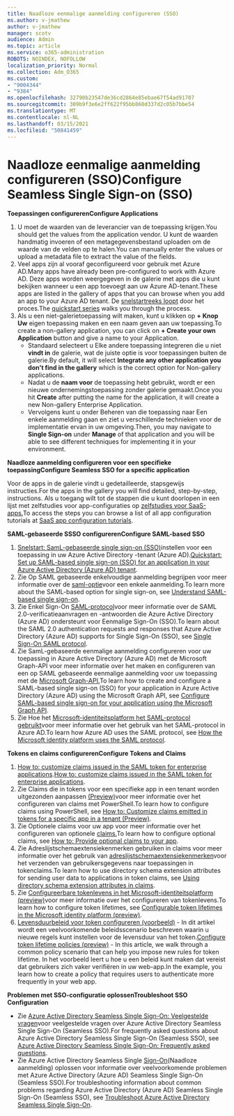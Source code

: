 ```yaml
---
title: Naadloze eenmalige aanmelding configureren (SSO)
ms.author: v-jmathew
author: v-jmathew
manager: scotv
audience: Admin
ms.topic: article
ms.service: o365-administration
ROBOTS: NOINDEX, NOFOLLOW
localization_priority: Normal
ms.collection: Adm_O365
ms.custom:
- "9004344"
- "9384"
ms.openlocfilehash: 32790b23547de36cd2864e85ebae67f54ad91707
ms.sourcegitcommit: 309b9f3e6e2ff622f95bb860d337d2c05b7bbe54
ms.translationtype: MT
ms.contentlocale: nl-NL
ms.lasthandoff: 03/15/2021
ms.locfileid: "50841459"
---
```

# <a name="configure-seamless-single-sign-on-sso"></a><span data-ttu-id="394df-102">Naadloze eenmalige aanmelding configureren (SSO)</span><span class="sxs-lookup"><span data-stu-id="394df-102">Configure Seamless Single Sign-on (SSO)</span></span>

<span data-ttu-id="394df-103">**Toepassingen configureren**</span><span class="sxs-lookup"><span data-stu-id="394df-103">**Configure Applications**</span></span>

1. <span data-ttu-id="394df-104">U moet de waarden van de leverancier van de toepassing krijgen.</span><span class="sxs-lookup"><span data-stu-id="394df-104">You should get the values from the application vendor.</span></span> <span data-ttu-id="394df-105">U kunt de waarden handmatig invoeren of een metagegevensbestand uploaden om de waarde van de velden op te halen.</span><span class="sxs-lookup"><span data-stu-id="394df-105">You can manually enter the values or upload a metadata file to extract the value of the fields.</span></span>
2. <span data-ttu-id="394df-106">Veel apps zijn al vooraf geconfigureerd voor gebruik met Azure AD.</span><span class="sxs-lookup"><span data-stu-id="394df-106">Many apps have already been pre-configured to work with Azure AD.</span></span> <span data-ttu-id="394df-107">Deze apps worden weergegeven in de galerie met apps die u kunt bekijken wanneer u een app toevoegt aan uw Azure AD-tenant.</span><span class="sxs-lookup"><span data-stu-id="394df-107">These apps are listed in the gallery of apps that you can browse when you add an app to your Azure AD tenant.</span></span> <span data-ttu-id="394df-108">De [snelstartreeks loopt](https://docs.microsoft.com/azure/active-directory/manage-apps/add-application-portal-configure) door het proces.</span><span class="sxs-lookup"><span data-stu-id="394df-108">The [quickstart series](https://docs.microsoft.com/azure/active-directory/manage-apps/add-application-portal-configure) walks you through the process.</span></span>
3. <span data-ttu-id="394df-109">Als u een niet-galerietoepassing wilt maken, kunt u klikken op **+ Knop Uw** eigen toepassing maken en een naam geven aan uw toepassing.</span><span class="sxs-lookup"><span data-stu-id="394df-109">To create a non-gallery application, you can click on **+ Create your own Application** button and give a name to your Application.</span></span>
    - <span data-ttu-id="394df-110">Standaard selecteert u Elke andere toepassing integreren die u niet **vindt in** de galerie, wat de juiste optie is voor toepassingen buiten de galerie.</span><span class="sxs-lookup"><span data-stu-id="394df-110">By default, it will select **Integrate any other application you don't find in the gallery** which is the correct option for Non-gallery applications.</span></span>
    - <span data-ttu-id="394df-111">Nadat u de **naam voor** de toepassing hebt gebruikt, wordt er een nieuwe ondernemingstoepassing zonder galerie gemaakt.</span><span class="sxs-lookup"><span data-stu-id="394df-111">Once you hit **Create** after putting the name for the application, it will create a new Non-gallery Enterprise Application.</span></span>
    - <span data-ttu-id="394df-112">Vervolgens kunt u  onder Beheren van  die toepassing naar Een enkele aanmelding gaan en ziet u verschillende technieken voor de implementatie ervan in uw omgeving.</span><span class="sxs-lookup"><span data-stu-id="394df-112">Then, you may navigate to **Single Sign-on** under **Manage** of that application and you will be able to see different techniques for implementing it in your environment.</span></span>

<span data-ttu-id="394df-113">**Naadloze aanmelding configureren voor een specifieke toepassing**</span><span class="sxs-lookup"><span data-stu-id="394df-113">**Configure Seamless SSO for a specific application**</span></span>

<span data-ttu-id="394df-114">Voor de apps in de galerie vindt u gedetailleerde, stapsgewijs instructies.</span><span class="sxs-lookup"><span data-stu-id="394df-114">For the apps in the gallery you will find detailed, step-by-step, instructions.</span></span> <span data-ttu-id="394df-115">Als u toegang wilt tot de stappen die u kunt doorlopen in een lijst met zelfstudies voor app-configuraties op [zelfstudies voor SaaS-apps.](https://docs.microsoft.com/azure/active-directory/saas-apps/tutorial-list)</span><span class="sxs-lookup"><span data-stu-id="394df-115">To access the steps you can browse a list of all app configuration tutorials at [SaaS app configuration tutorials](https://docs.microsoft.com/azure/active-directory/saas-apps/tutorial-list).</span></span>

<span data-ttu-id="394df-116">**SAML-gebaseerde SSSO configureren**</span><span class="sxs-lookup"><span data-stu-id="394df-116">**Configure SAML-based SSO**</span></span>

1. <span data-ttu-id="394df-117">[Snelstart: SamL-gebaseerde single sign-on (SSO)](https://docs.microsoft.com/azure/active-directory/manage-apps/add-application-portal-setup-sso)instellen voor een toepassing in uw Azure Active Directory -tenant (Azure AD).</span><span class="sxs-lookup"><span data-stu-id="394df-117">[Quickstart: Set up SAML-based single sign-on (SSO) for an application in your Azure Active Directory (Azure AD) tenant](https://docs.microsoft.com/azure/active-directory/manage-apps/add-application-portal-setup-sso).</span></span>
2. <span data-ttu-id="394df-118">Zie Op SAML gebaseerde enkelvoudige aanmelding begrijpen voor meer informatie over de [saml-optie](https://docs.microsoft.com/azure/active-directory/manage-apps/configure-saml-single-sign-on)voor een enkele aanmelding.</span><span class="sxs-lookup"><span data-stu-id="394df-118">To learn more about the SAML-based option for single sign-on, see [Understand SAML-based single sign-on](https://docs.microsoft.com/azure/active-directory/manage-apps/configure-saml-single-sign-on).</span></span>
3. <span data-ttu-id="394df-119">Zie Enkel Sign-On [SAML-protocol](https://docs.microsoft.com/azure/active-directory/develop/single-sign-on-saml-protocol)voor meer informatie over de SAML 2.0-verificatieaanvragen en -antwoorden die Azure Active Directory (Azure AD) ondersteunt voor Eenmalige Sign-On (SSO).</span><span class="sxs-lookup"><span data-stu-id="394df-119">To learn about the SAML 2.0 authentication requests and responses that Azure Active Directory (Azure AD) supports for Single Sign-On (SSO), see [Single Sign-On SAML protocol](https://docs.microsoft.com/azure/active-directory/develop/single-sign-on-saml-protocol).</span></span>
4. <span data-ttu-id="394df-120">Zie SamL-gebaseerde eenmalige aanmelding configureren voor uw toepassing in Azure Active Directory (Azure AD) met de Microsoft Graph-API voor meer informatie over het maken en configureren van een op SAML gebaseerde eenmalige aanmelding voor uw toepassing met de [Microsoft Graph-API.](https://docs.microsoft.com/graph/application-saml-sso-configure-api)</span><span class="sxs-lookup"><span data-stu-id="394df-120">To learn how to create and configure a SAML-based single sign-on (SSO) for your application in Azure Active Directory (Azure AD) using the Microsoft Graph API, see [Configure SAML-based single sign-on for your application using the Microsoft Graph API](https://docs.microsoft.com/graph/application-saml-sso-configure-api).</span></span>
5. <span data-ttu-id="394df-121">Zie Hoe het [Microsoft-identiteitsplatform het SAML-protocol gebruikt](https://docs.microsoft.com/azure/active-directory/develop/active-directory-saml-protocol-reference)voor meer informatie over het gebruik van het SAML-protocol in Azure AD.</span><span class="sxs-lookup"><span data-stu-id="394df-121">To learn how Azure AD uses the SAML protocol, see [How the Microsoft identity platform uses the SAML protocol](https://docs.microsoft.com/azure/active-directory/develop/active-directory-saml-protocol-reference).</span></span>

<span data-ttu-id="394df-122">**Tokens en claims configureren**</span><span class="sxs-lookup"><span data-stu-id="394df-122">**Configure Tokens and Claims**</span></span>

1. <span data-ttu-id="394df-123">[How to: customize claims issued in the SAML token for enterprise applications](https://docs.microsoft.com/azure/active-directory/develop/active-directory-saml-claims-customization).</span><span class="sxs-lookup"><span data-stu-id="394df-123">[How to: customize claims issued in the SAML token for enterprise applications](https://docs.microsoft.com/azure/active-directory/develop/active-directory-saml-claims-customization).</span></span>
2. <span data-ttu-id="394df-124">Zie Claims die in tokens voor een specifieke app in een tenant worden uitgezonden aanpassen [(Preview)](https://docs.microsoft.com/azure/active-directory/develop/active-directory-claims-mapping)voor meer informatie over het configureren van claims met PowerShell.</span><span class="sxs-lookup"><span data-stu-id="394df-124">To learn how to configure claims using PowerShell, see [How to: Customize claims emitted in tokens for a specific app in a tenant (Preview)](https://docs.microsoft.com/azure/active-directory/develop/active-directory-claims-mapping).</span></span>
3. <span data-ttu-id="394df-125">Zie Optionele claims voor uw app voor meer informatie over het configureren van optionele [claims.](https://docs.microsoft.com/azure/active-directory/develop/active-directory-optional-claims)</span><span class="sxs-lookup"><span data-stu-id="394df-125">To learn how to configure optional claims, see [How to: Provide optional claims to your app](https://docs.microsoft.com/azure/active-directory/develop/active-directory-optional-claims).</span></span>
4. <span data-ttu-id="394df-126">Zie Adreslijstschemaextensiekenmerken gebruiken in claims voor meer informatie over het gebruik van [adreslijstschemaextensiekenmerken](https://docs.microsoft.com/azure/active-directory/develop/active-directory-schema-extensions)voor het verzenden van gebruikersgegevens naar toepassingen in tokenclaims.</span><span class="sxs-lookup"><span data-stu-id="394df-126">To learn how to use directory schema extension attributes for sending user data to applications in token claims, see [Using directory schema extension attributes in claims](https://docs.microsoft.com/azure/active-directory/develop/active-directory-schema-extensions).</span></span>
5. <span data-ttu-id="394df-127">Zie [Configureerbare tokenlevens in het Microsoft-identiteitsplatform (preview)](https://docs.microsoft.com/azure/active-directory/develop/active-directory-configurable-token-lifetimes)voor meer informatie over het configureren van tokenlevens.</span><span class="sxs-lookup"><span data-stu-id="394df-127">To learn how to configure token lifetimes, see [Configurable token lifetimes in the Microsoft identity platform (preview)](https://docs.microsoft.com/azure/active-directory/develop/active-directory-configurable-token-lifetimes).</span></span>
6. <span data-ttu-id="394df-128">[Levensduurbeleid voor token configureren (voorbeeld)](https://docs.microsoft.com/azure/active-directory/develop/configure-token-lifetimes) - In dit artikel wordt een veelvoorkomende beleidsscenario beschreven waarin u nieuwe regels kunt instellen voor de levensduur van het token.</span><span class="sxs-lookup"><span data-stu-id="394df-128">[Configure token lifetime policies (preview)](https://docs.microsoft.com/azure/active-directory/develop/configure-token-lifetimes) - In this article, we walk through a common policy scenario that can help you impose new rules for token lifetime.</span></span> <span data-ttu-id="394df-129">In het voorbeeld leert u hoe u een beleid kunt maken dat vereist dat gebruikers zich vaker verifiëren in uw web-app.</span><span class="sxs-lookup"><span data-stu-id="394df-129">In the example, you learn how to create a policy that requires users to authenticate more frequently in your web app.</span></span>

<span data-ttu-id="394df-130">**Problemen met SSO-configuratie oplossen**</span><span class="sxs-lookup"><span data-stu-id="394df-130">**Troubleshoot SSO Configuration**</span></span>

- <span data-ttu-id="394df-131">Zie [Azure Active Directory Seamless Single Sign-On: Veelgestelde vragen](https://docs.microsoft.com/azure/active-directory/hybrid/how-to-connect-sso-faq)voor veelgestelde vragen over Azure Active Directory Seamless Single Sign-On (Seamless SSO).</span><span class="sxs-lookup"><span data-stu-id="394df-131">For frequently asked questions about Azure Active Directory Seamless Single Sign-On (Seamless SSO), see [Azure Active Directory Seamless Single Sign-On: Frequently asked questions](https://docs.microsoft.com/azure/active-directory/hybrid/how-to-connect-sso-faq).</span></span>
- <span data-ttu-id="394df-132">Zie Azure Active Directory Seamless Single [Sign-On](https://docs.microsoft.com/azure/active-directory/hybrid/tshoot-connect-sso)(Naadloze aanmelding) oplossen voor informatie over veelvoorkomende problemen met Azure Active Directory (Azure AD) Seamless Single Sign-On (Seamless SSO).</span><span class="sxs-lookup"><span data-stu-id="394df-132">For troubleshooting information about common problems regarding Azure Active Directory (Azure AD) Seamless Single Sign-On (Seamless SSO), see [Troubleshoot Azure Active Directory Seamless Single Sign-On](https://docs.microsoft.com/azure/active-directory/hybrid/tshoot-connect-sso).</span></span>
